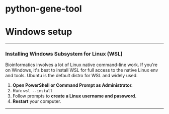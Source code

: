 # python-gene-tool

# Windows setup

---

### Installing Windows Subsystem for Linux (WSL)

Bioinformatics involves a lot of Linux native command-line work. If you're on Windows, 
it's best to install WSL for full access to the native Linux env and tools. Ubuntu 
is the default distro for WSL and widely used.

1.  **Open PowerShell or Command Prompt as Administrator.**
2.  Run: `wsl --install`
3.  Follow prompts to **create a Linux username and password.**
4.  **Restart** your computer.

---

